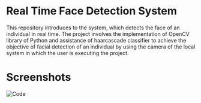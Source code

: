# Real Time Face Detection System
This repository introduces to the system, which detects the face of an individual in real time. The project involves the implementation of OpenCV library of Python and assistance of haarcascade classifier to achieve the objective of facial detection of an individual by using the camera of the local system in which the user is executing the project. 

# Screenshots

![Code](https://user-images.githubusercontent.com/46643368/83324066-3cee8680-a280-11ea-8e7e-413318b21cbc.png)

